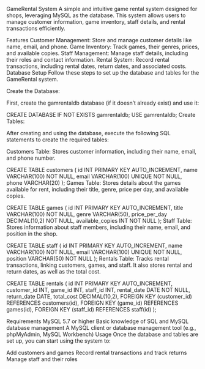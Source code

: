 GameRental System
A simple and intuitive game rental system designed for shops, leveraging MySQL as the database. This system allows users to manage customer information, game inventory, staff details, and rental transactions efficiently.

Features
Customer Management: Store and manage customer details like name, email, and phone.
Game Inventory: Track games, their genres, prices, and available copies.
Staff Management: Manage staff details, including their roles and contact information.
Rental System: Record rental transactions, including rental dates, return dates, and associated costs.
Database Setup
Follow these steps to set up the database and tables for the GameRental system.

Create the Database:

First, create the gamrentaldb database (if it doesn’t already exist) and use it:

CREATE DATABASE IF NOT EXISTS gamrentaldb;
USE gamrentaldb;
Create Tables:

After creating and using the database, execute the following SQL statements to create the required tables:

Customers Table:
Stores customer information, including their name, email, and phone number.

CREATE TABLE customers (
    id INT PRIMARY KEY AUTO_INCREMENT,
    name VARCHAR(100) NOT NULL,
    email VARCHAR(100) UNIQUE NOT NULL,
    phone VARCHAR(20)
);
Games Table:
Stores details about the games available for rent, including their title, genre, price per day, and available copies.

CREATE TABLE games (
    id INT PRIMARY KEY AUTO_INCREMENT,
    title VARCHAR(100) NOT NULL,
    genre VARCHAR(50),
    price_per_day DECIMAL(10,2) NOT NULL,
    available_copies INT NOT NULL
);
Staff Table:
Stores information about staff members, including their name, email, and position in the shop.

CREATE TABLE staff (
    id INT PRIMARY KEY AUTO_INCREMENT,
    name VARCHAR(100) NOT NULL,
    email VARCHAR(100) UNIQUE NOT NULL,
    position VARCHAR(50) NOT NULL
);
Rentals Table:
Tracks rental transactions, linking customers, games, and staff. It also stores rental and return dates, as well as the total cost.

CREATE TABLE rentals (
    id INT PRIMARY KEY AUTO_INCREMENT,
    customer_id INT,
    game_id INT,
    staff_id INT,
    rental_date DATE NOT NULL,
    return_date DATE,
    total_cost DECIMAL(10,2),
    FOREIGN KEY (customer_id) REFERENCES customers(id),
    FOREIGN KEY (game_id) REFERENCES games(id),
    FOREIGN KEY (staff_id) REFERENCES staff(id)
);


Requirements
MySQL 5.7 or higher
Basic knowledge of SQL and MySQL database management
A MySQL client or database management tool (e.g., phpMyAdmin, MySQL Workbench)
Usage
Once the database and tables are set up, you can start using the system to:

Add customers and games
Record rental transactions and track returns
Manage staff and their roles
